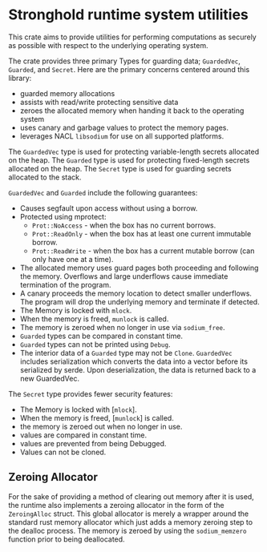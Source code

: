 # Stronghold runtime system utilities

This crate aims to provide utilities for performing computations as securely as possible with respect to the underlying operating system.

The crate provides three primary Types for guarding data; `GuardedVec`, `Guarded`, and `Secret`. Here are the primary concerns centered around this library:

- guarded memory allocations
- assists with read/write protecting sensitive data
- zeroes the allocated memory when handing it back to the operating system
- uses canary and garbage values to protect the memory pages.
- leverages NACL `libsodium` for use on all supported platforms.

The `GuardedVec` type is used for protecting variable-length secrets allocated on the heap. The `Guarded` type is used for protecting fixed-length secrets allocated on the heap. The `Secret` type is used for guarding secrets allocated to the stack.

`GuardedVec` and `Guarded` include the following guarantees:

* Causes segfault upon access without using a borrow.
* Protected using mprotect:
  * `Prot::NoAccess` - when the box has no current borrows.
  * `Prot::ReadOnly` - when the box has at least one current immutable borrow.
  * `Prot::ReadWrite` - when the box has a current mutable borrow (can only have one at a time).
* The allocated memory uses guard pages both proceeding and following the memory. Overflows and large underflows cause immediate termination of the program.
* A canary proceeds the memory location to detect smaller underflows.  The program will drop the underlying memory and terminate if detected.
 * The Memory is locked with `mlock`.
 * When the memory is freed, `munlock` is called.
* The memory is zeroed when no longer in use via `sodium_free`.
 * `Guarded` types can be compared in constant time.
 * `Guarded` types can not be printed using `Debug`.
* The interior data of a `Guarded` type may not be `Clone`. `GuardedVec` includes serialization which converts the data into a vector before its serialized by serde. Upon deserialization, the data is returned back to a new GuardedVec.

The `Secret` type provides fewer security features:
* The Memory is locked with [`mlock`].
* When the memory is freed, [`munlock`] is called.
* the memory is zeroed out when no longer in use.
* values are compared in constant time.
* values are prevented from being Debugged.
* Values can not be cloned.

## Zeroing Allocator

For the sake of providing a method of clearing out memory after it is used, the runtime also implements a zeroing allocator in the form of the `ZeroingAlloc` struct. This global allocator is merely a wrapper around the standard rust memory allocator which just adds a memory zeroing step to the dealloc process. The memory is zeroed by using the `sodium_memzero` function prior to being deallocated. 
